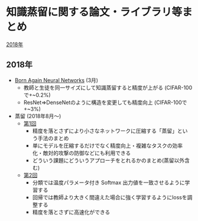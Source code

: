 # 知識蒸留に関する論文・ライブラリ等まとめ

[2018年](#2018年)

## 2018年

- [Born Again Neural Networks](https://arxiv.org/abs/1805.04770) (3月)
  - 教師と生徒を同一サイズにして知識蒸留すると精度が上がる (CIFAR-100で+~0.2%)
  - ResNet⇒DenseNetのように構造を変更しても精度向上 (CIFAR-100で+~3%)
- 蒸留 (2018年8月～)
  - [第1回](http://ai.deepx.co.jp/2018/08/28/%e8%92%b8%e7%95%99-%e7%ac%ac1%e5%9b%9e/)
    - 精度を落とさずにより小さなネットワークに圧縮する「蒸留」という手法のまとめ
    - 単にモデルを圧縮するだけでなく精度向上・複雑なタスクの効率化・敵対的攻撃の防御などにも利用できる
    - どういう課題にどういうアプローチをとれるかのまとめ(蒸留以外含む)
  - [第2回](http://ai.deepx.co.jp/2018/09/25/%e8%92%b8%e7%95%99-%e7%ac%ac2%e5%9b%9e/)
    - 分類では温度パラメータ付き Softmax 出力値を一致させるように学習する
    - 回帰では教師より大きく間違えた場合に強く学習するようにlossを調整する
    - 精度を落とさずに高速化ができる
